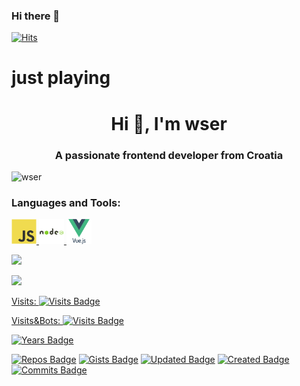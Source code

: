 ### Hi there 👋
[![Hits](https://hits.seeyoufarm.com/api/count/incr/badge.svg?url=https%3A%2F%2Fgithub.com%2Fwser%2Fwser&count_bg=%2379C83D&title_bg=%23555555&icon=lastpass.svg&icon_color=%23E7E7E7&title=hits&edge_flat=true)]()

# just playing

<!--
**wser/wser** is a ✨ _special_ ✨ repository because its `README.md` (this file) appears on your GitHub profile.

Here are some ideas to get you started:

- 🔭 I’m currently working on ...
- 🌱 I’m currently learning ...
- 👯 I’m looking to collaborate on ...
- 🤔 I’m looking for help with ...
- 💬 Ask me about ...
- 📫 How to reach me: ...
- 😄 Pronouns: ...
- ⚡ Fun fact: ...
-->
<h1 align="center">Hi 👋, I'm wser</h1>
<h3 align="center">A passionate frontend developer from Croatia</h3>

<p align="left"> <img src="https://komarev.com/ghpvc/?username=wser&label=Profile%20views&color=0e75b6&style=flat" alt="wser" /> </p>


<h3 align="left">Languages and Tools:</h3>
<p align="left"> <a href="https://developer.mozilla.org/en-US/docs/Web/JavaScript" target="_blank"> <img src="https://raw.githubusercontent.com/devicons/devicon/master/icons/javascript/javascript-original.svg" alt="javascript" width="40" height="40"/> </a> <a href="https://nodejs.org" target="_blank"> <img src="https://raw.githubusercontent.com/devicons/devicon/master/icons/nodejs/nodejs-original-wordmark.svg" alt="nodejs" width="40" height="40"/> </a> <a href="https://vuejs.org/" target="_blank"> <img src="https://raw.githubusercontent.com/devicons/devicon/master/icons/vuejs/vuejs-original-wordmark.svg" alt="vuejs" width="40" height="40"/> </a> </p>




![](https://hit.yhype.me/github/profile?user_id=6226428)

![](https://komarev.com/ghpvc/?username=wser)

[Visits:      ![Visits Badge](https://badges.pufler.dev/visits/wser/wser?size=50&padding=5&bots=false)](https://badges.pufler.dev)

[Visits&Bots: ![Visits Badge](https://badges.pufler.dev/visits/wser/wser?size=50&padding=5&bots=true)](https://badges.pufler.dev)

[![Years Badge](https://badges.pufler.dev/years/wser)](https://badges.pufler.dev)

[![Repos Badge](https://badges.pufler.dev/repos/wser)](https://badges.pufler.dev)
[![Gists Badge](https://badges.pufler.dev/gists/wser)](https://badges.pufler.dev)
[![Updated Badge](https://badges.pufler.dev/updated/wser/wser)](https://badges.pufler.dev)
[![Created Badge](https://badges.pufler.dev/created/wser/wser)](https://badges.pufler.dev)
[![Commits Badge](https://badges.pufler.dev/commits/monthly/wser)](https://badges.pufler.dev)
